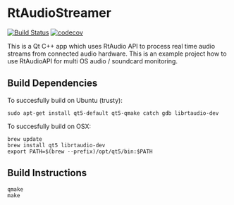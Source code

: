 # RtAudioStreamer

[![Build Status](https://travis-ci.org/mxklb/rtaudiostreamer.svg?branch=master)](https://travis-ci.org/mxklb/rtaudiostreamer)
[![codecov](https://codecov.io/gh/mxklb/rtaudiostreamer/branch/master/graph/badge.svg)](https://codecov.io/gh/mxklb/rtaudiostreamer)

This is a Qt C++ app which uses RtAudio API to process real time audio streams from connected audio hardware. This is an example project how to use RtAudioAPI for multi OS audio / soundcard monitoring.

## Build Dependencies
To succesfully build on Ubuntu (trusty): 

    sudo apt-get install qt5-default qt5-qmake catch gdb librtaudio-dev
    
To succesfully build on OSX:
    
    brew update
    brew install qt5 librtaudio-dev
    export PATH=$(brew --prefix)/opt/qt5/bin:$PATH

## Build Instructions

    qmake
    make
